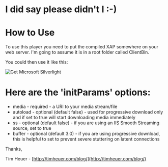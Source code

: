 # I did say please didn't I :-)

# How to Use
To use this player you need to put the compiled XAP somewhere on your web server.
I'm going to assume it is in a root folder called ClientBin.

You could then use it like this:

<object data="data:application/x-silverlight-2," type="application/x-silverlight-2" width="320" height="240">
  <param name="source" value="/ClientBin/SmfSimplePlayer.xap"/>
  <param name="background" value="white" />
  <param name="minRuntimeVersion" value="3.0.40818.0" />
  <param name="initParams" value="media=URL_TO_YOUR_VIDEO" />
  <param name="autoUpgrade" value="true" />
  <a href="http://go.microsoft.com/fwlink/?LinkID=149156&v=3.0.40818.0" style="text-decoration:none">
		  <img src="http://go.microsoft.com/fwlink/?LinkId=161376" alt="Get Microsoft Silverlight" style="border-style:none"/>
  </a>
</object>

# Here are the 'initParams' options:

* media - required - a URI to your media stream/file
* autoload - optional (default false) - used for progressive download only and if set to true will start downloading media immediately
* ss - optional (default false) - if you are using an IIS Smooth Streaming source, set to true
* buffer - optional (default 3.0) - if you are using progressive download, this is helpful to set to prevent severe stuttering on latent connections

Thanks,

Tim Heuer - [http://timheuer.com/blog/](http://timheuer.com/blog/)
